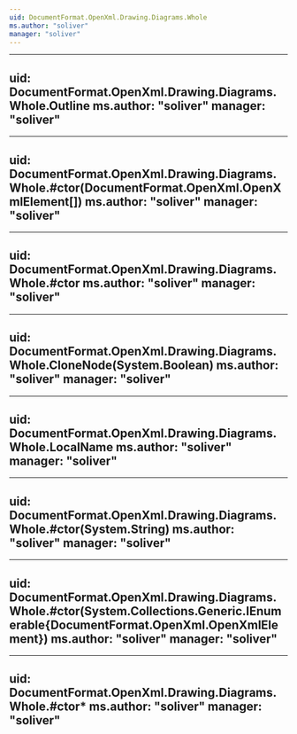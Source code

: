 ```yaml
---
uid: DocumentFormat.OpenXml.Drawing.Diagrams.Whole
ms.author: "soliver"
manager: "soliver"
---
```


---
uid: DocumentFormat.OpenXml.Drawing.Diagrams.Whole.Outline
ms.author: "soliver"
manager: "soliver"
---

---
uid: DocumentFormat.OpenXml.Drawing.Diagrams.Whole.#ctor(DocumentFormat.OpenXml.OpenXmlElement[])
ms.author: "soliver"
manager: "soliver"
---

---
uid: DocumentFormat.OpenXml.Drawing.Diagrams.Whole.#ctor
ms.author: "soliver"
manager: "soliver"
---

---
uid: DocumentFormat.OpenXml.Drawing.Diagrams.Whole.CloneNode(System.Boolean)
ms.author: "soliver"
manager: "soliver"
---

---
uid: DocumentFormat.OpenXml.Drawing.Diagrams.Whole.LocalName
ms.author: "soliver"
manager: "soliver"
---

---
uid: DocumentFormat.OpenXml.Drawing.Diagrams.Whole.#ctor(System.String)
ms.author: "soliver"
manager: "soliver"
---

---
uid: DocumentFormat.OpenXml.Drawing.Diagrams.Whole.#ctor(System.Collections.Generic.IEnumerable{DocumentFormat.OpenXml.OpenXmlElement})
ms.author: "soliver"
manager: "soliver"
---

---
uid: DocumentFormat.OpenXml.Drawing.Diagrams.Whole.#ctor*
ms.author: "soliver"
manager: "soliver"
---
